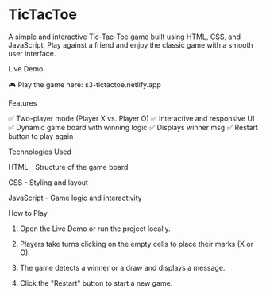 # TicTacToe

A simple and interactive Tic-Tac-Toe game built using HTML, CSS, and JavaScript. Play against a friend and enjoy the classic game with a smooth user interface.

Live Demo

🎮 Play the game here: s3-tictactoe.netlify.app

Features

✅ Two-player mode (Player X vs. Player O)
✅ Interactive and responsive UI
✅ Dynamic game board with winning logic
✅ Displays winner msg
✅ Restart button to play again

Technologies Used

HTML - Structure of the game board

CSS - Styling and layout

JavaScript - Game logic and interactivity


How to Play

1. Open the Live Demo or run the project locally.


2. Players take turns clicking on the empty cells to place their marks (X or O).


3. The game detects a winner or a draw and displays a message.


4. Click the "Restart" button to start a new game.
